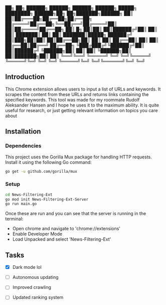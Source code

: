 ██╗    ██╗ ██████╗ ██████╗ ██████╗      ██████╗ █████╗ ████████╗ ██████╗██╗  ██╗███████╗██████╗ 
██║    ██║██╔═══██╗██╔══██╗██╔══██╗    ██╔════╝██╔══██╗╚══██╔══╝██╔════╝██║  ██║██╔════╝██╔══██╗
██║ █╗ ██║██║   ██║██████╔╝██║  ██║    ██║     ███████║   ██║   ██║     ███████║█████╗  ██████╔╝
██║███╗██║██║   ██║██╔══██╗██║  ██║    ██║     ██╔══██║   ██║   ██║     ██╔══██║██╔══╝  ██╔══██╗
╚███╔███╔╝╚██████╔╝██║  ██║██████╔╝    ╚██████╗██║  ██║   ██║   ╚██████╗██║  ██║███████╗██║  ██║
 ╚══╝╚══╝  ╚═════╝ ╚═╝  ╚═╝╚═════╝      ╚═════╝╚═╝  ╚═╝   ╚═╝    ╚═════╝╚═╝  ╚═╝╚══════╝╚═╝  ╚═╝
 
## Introduction
This Chrome extension allows users to input a list of URLs and keywords. It scrapes the content from these URLs and returns links containing the specified keywords. This tool was made for my roommate Rudolf Aleksander Hansen and I hope he uses it to the maximum ability. It is quite useful for research, or just getting relevant information on topics you care about

## Installation

### Dependencies
This project uses the Gorilla Mux package for handling HTTP requests. Install it using the following Go command:

```bash
go get -u github.com/gorilla/mux
```
### Setup
```bash
cd News-Filtering-Ext
go mod init News-Filtering-Ext-Server
go run main.go
```
Once these are run and you can see that the server is running in the terminal:
 * Open chrome and navigate to 'chrome://extensions'
 * Enable Developer Mode
 * Load Unpacked and select 'News-Filtering-Ext'

## Tasks
- [x] Dark mode lol
- [ ] Autonomous updating
- [ ] Improved crawling
- [ ] Updated ranking system

